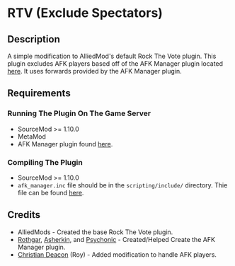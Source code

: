 # RTV (Exclude Spectators)

## Description
A simple modification to AlliedMod's default Rock The Vote plugin. This plugin excludes AFK players based off of the AFK Manager plugin located [here](https://forums.alliedmods.net/showthread.php?p=708265). It uses forwards provided by the AFK Manager plugin.

## Requirements
### Running The Plugin On The Game Server
* SourceMod >= 1.10.0
* MetaMod
* AFK Manager plugin found [here](https://forums.alliedmods.net/showthread.php?p=708265).

### Compiling The Plugin
* SourceMod >= 1.10.0
* `afk_manager.inc` file should be in the `scripting/include/` directory. Thie file can be found [here](https://forums.alliedmods.net/showthread.php?p=708265).

## Credits
* AlliedMods - Created the base Rock The Vote plugin.
* [Rothgar](https://forums.alliedmods.net/member.php?u=32091), [Asherkin](https://forums.alliedmods.net/member.php?u=59029), and [Psychonic](https://forums.alliedmods.net/member.php?u=37514) - Created/Helped Create the AFK Manager plugin.
* [Christian Deacon](https://www.linkedin.com/in/christian-deacon-902042186/) (Roy) - Added modification to handle AFK players.